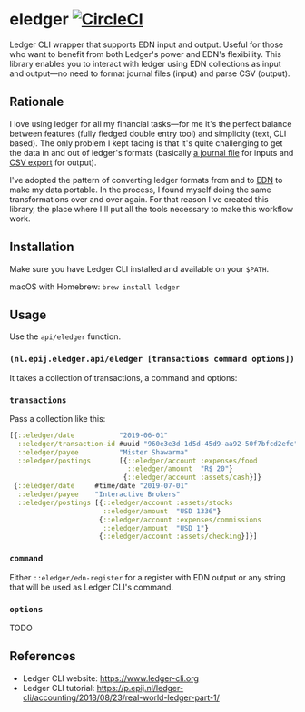 # eledger [![CircleCI](https://circleci.com/gh/pepijn/eledger.svg?style=svg&circle-token=27f5ba848e50cda482c8b46f5a6835ff571ba9f3)](https://circleci.com/gh/pepijn/eledger)

Ledger CLI wrapper that supports EDN input and output. Useful for those who want to benefit from both Ledger's power and EDN's flexibility. This library enables you to interact with ledger using EDN collections as input and output—no need to format journal files (input) and parse CSV (output).

## Rationale

I love using ledger for all my financial tasks—for me it's the perfect balance between features (fully fledged double entry tool) and simplicity (text, CLI based). The only problem I kept facing is that it's quite challenging to get the data in and out of ledger's formats (basically [a journal file](https://www.ledger-cli.org/3.0/doc/ledger3.html#Example-Journal-File) for inputs and [CSV export](https://www.ledger-cli.org/3.0/doc/ledger3.html#index-csv-exporting) for output).

I've adopted the pattern of converting ledger formats from and to [EDN](https://github.com/edn-format/edn) to make my data portable. In the process, I found myself doing the same transformations over and over again. For that reason I've created this library, the place where I'll put all the tools necessary to make this workflow work.

## Installation

Make sure you have Ledger CLI installed and available on your `$PATH`.

macOS with Homebrew: `brew install ledger`

## Usage

Use the `api/eledger` function.

### `(nl.epij.eledger.api/eledger [transactions command options])`

It takes a collection of transactions, a command and options:

### `transactions`

Pass a collection like this:

```clojure
[{::eledger/date           "2019-06-01"
  ::eledger/transaction-id #uuid "960e3e3d-1d5d-45d9-aa92-50f7bfcd2efc"
  ::eledger/payee          "Mister Shawarma"
  ::eledger/postings       [{::eledger/account :expenses/food
                             ::eledger/amount  "R$ 20"}
                            {::eledger/account :assets/cash}]}
 {::eledger/date     #time/date "2019-07-01"
  ::eledger/payee    "Interactive Brokers"
  ::eledger/postings [{::eledger/account :assets/stocks
                       ::eledger/amount  "USD 1336"}
                      {::eledger/account :expenses/commissions
                       ::eledger/amount  "USD 1"}
                      {::eledger/account :assets/checking}]}]
```

### `command`

Either `::eledger/edn-register` for a register with EDN output or any string that will be used as Ledger CLI's command.

### `options`

TODO

## References

- Ledger CLI website: https://www.ledger-cli.org
- Ledger CLI tutorial: https://p.epij.nl/ledger-cli/accounting/2018/08/23/real-world-ledger-part-1/
